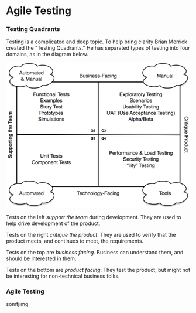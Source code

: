 # Agile Testing

### Testing Quadrants

Testing is a complicated and deep topic. 
To help bring clarity Brian Merrick created the "Testing Quadrants."
He has separated types of testing into four domains, as in the diagram below.

![Testing Quadrants](media/agile-testing.png)

Tests on the left <em>support the team</em> during development. They are used to help drive development of the product.

Tests on the right <em>critique the product</em>. They are used to verify that the product meets, and continues to meet, the requirements.

Tests on the top are <em>business facing</em>. Business can understand them, and should be interested in them.


Tests on the bottom are <em>product facing</em>. They test the product, but might not be interesting for non-technical business folks.



### Agile Testing
somtjimg

